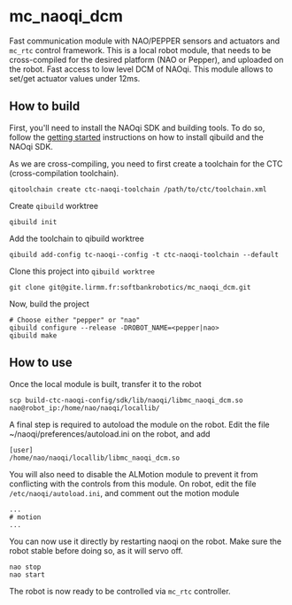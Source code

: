 mc_naoqi_dcm
==

Fast communication module with NAO/PEPPER sensors and actuators and `mc_rtc` control framework.
This is a local robot module, that needs to be cross-compiled for the desired platform (NAO or Pepper), and uploaded on the robot. Fast access to low level DCM of NAOqi. This module allows to set/get actuator values under 12ms.

## How to build

First, you'll need to install the NAOqi SDK and building tools. To do so, follow the [getting started](http://doc.aldebaran.com/qibuild/beginner/getting_started.html) instructions on how to install qibuild and the NAOqi SDK.

As we are cross-compiling, you need to first create a toolchain for the CTC (cross-compilation toolchain).

```
qitoolchain create ctc-naoqi-toolchain /path/to/ctc/toolchain.xml
```

Create `qibuild` worktree

```
qibuild init
```

Add the toolchain to qibuild worktree

```
qibuild add-config tc-naoqi--config -t ctc-naoqi-toolchain --default
```

Clone this project into `qibuild worktree`

```
git clone git@gite.lirmm.fr:softbankrobotics/mc_naoqi_dcm.git
```

Now, build the project

```
# Choose either "pepper" or "nao"
qibuild configure --release -DROBOT_NAME=<pepper|nao>
qibuild make
```

## How to use

Once the local module is built, transfer it to the robot

```
scp build-ctc-naoqi-config/sdk/lib/naoqi/libmc_naoqi_dcm.so nao@robot_ip:/home/nao/naoqi/locallib/
```

A final step is required to autoload the module on the robot.
Edit the file ~/naoqi/preferences/autoload.ini on the robot, and add

```
[user]
/home/nao/naoqi/locallib/libmc_naoqi_dcm.so
```

You will also need to disable the ALMotion module to prevent it from conflicting with the controls from this module. On robot, edit the file `/etc/naoqi/autoload.ini`, and comment out the motion module


```
...
# motion
...
```

You can now use it directly by restarting naoqi on the robot.
Make sure the robot stable before doing so, as it will servo off.

```
nao stop
nao start
```

The robot is now ready to be controlled via `mc_rtc` controller.
